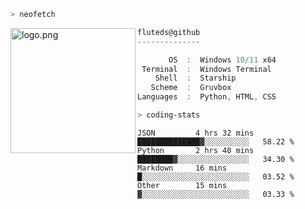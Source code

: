 ```zsh
> neofetch
```

<!--img align="left" src="https://github.com/fluteds.png" alt="logo.png" width="200"/>-->
<img align="left" src="https://external-content.duckduckgo.com/iu/?u=https%3A%2F%2F78.media.tumblr.com%2F975fca5f82161b190efdcaa05ffbd4ec%2Ftumblr_p6q6m9TJF01x3p3jmo1_500.png&f=1&nofb=1" alt="logo.png" width="200"/>

```csharp
fluteds@github
--------------

       OS  :  Windows 10/11 x64
 Terminal  :  Windows Terminal
    Shell  :  Starship
   Scheme  :  Gruvbox
Languages  :  Python, HTML, CSS
```

```zsh
> coding-stats
```

<!--START_SECTION:waka-->

```text
JSON         4 hrs 32 mins   ██████████████▓░░░░░░░░░░   58.22 %
Python       2 hrs 40 mins   ████████▓░░░░░░░░░░░░░░░░   34.30 %
Markdown     16 mins         █░░░░░░░░░░░░░░░░░░░░░░░░   03.52 %
Other        15 mins         ▓░░░░░░░░░░░░░░░░░░░░░░░░   03.33 %
```

<!--END_SECTION:waka-->
